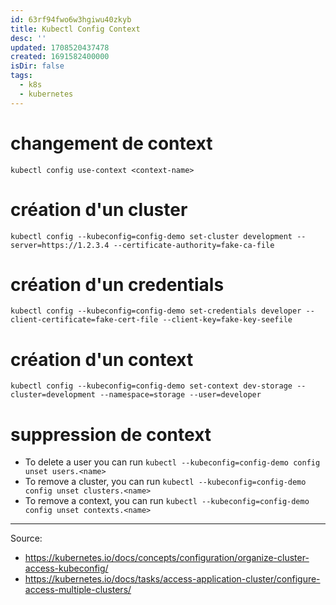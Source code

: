 ```yaml
---
id: 63rf94fwo6w3hgiwu40zkyb
title: Kubectl Config Context
desc: ''
updated: 1708520437478
created: 1691582400000
isDir: false
tags:
  - k8s
  - kubernetes
---
```


# changement de context 
```Shell
kubectl config use-context <context-name>
```


# création d'un cluster
```shell
kubectl config --kubeconfig=config-demo set-cluster development --server=https://1.2.3.4 --certificate-authority=fake-ca-file
```

# création d'un credentials
```shell
kubectl config --kubeconfig=config-demo set-credentials developer --client-certificate=fake-cert-file --client-key=fake-key-seefile
```

# création d'un context
```shell
kubectl config --kubeconfig=config-demo set-context dev-storage --cluster=development --namespace=storage --user=developer
```

# suppression de context 
- To delete a user you can run `kubectl --kubeconfig=config-demo config unset users.<name>`
- To remove a cluster, you can run `kubectl --kubeconfig=config-demo config unset clusters.<name>`
- To remove a context, you can run `kubectl --kubeconfig=config-demo config unset contexts.<name>`


---

Source:
- https://kubernetes.io/docs/concepts/configuration/organize-cluster-access-kubeconfig/
- https://kubernetes.io/docs/tasks/access-application-cluster/configure-access-multiple-clusters/